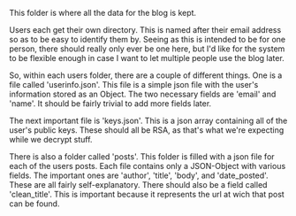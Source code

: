 
This folder is where all the data for the blog is kept.

Users each get their own directory. This is named after their email
address so as to be easy to identify them by. Seeing as this is intended
to be for one person, there should really only ever be one here, but I'd
like for the system to be flexible enough in case I want to let multiple
people use the  blog later.

So, within each users folder, there are a couple of different things. One
is a file called 'userinfo.json'. This file is a simple json file with the
user's information stored as an Object. The two necessary fields are
'email' and 'name'. It should be fairly trivial to add more fields later.

The next important file is 'keys.json'. This is a json array containing all
of the user's public keys. These should all be RSA, as that's what we're
expecting while we decrypt stuff.

There is also a folder called 'posts'. This folder is filled with a json
file for each of the users posts. Each file contains only a JSON-Object with
various fields. The important ones are 'author', 'title', 'body', and
'date_posted'. These are all fairly self-explanatory. There should also be
a field called 'clean_title'. This is important because it represents the
url at wich that post can be found.

